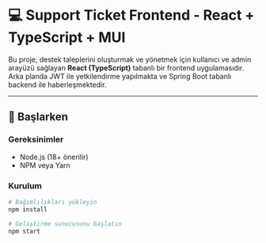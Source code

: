 # 💻 Support Ticket Frontend - React + TypeScript + MUI

Bu proje, destek taleplerini oluşturmak ve yönetmek için kullanıcı ve admin arayüzü sağlayan **React (TypeScript)** tabanlı bir frontend uygulamasıdır. Arka planda JWT ile yetkilendirme yapılmakta ve Spring Boot tabanlı backend ile haberleşmektedir.

---

## 🚀 Başlarken

### Gereksinimler

- Node.js (18+ önerilir)
- NPM veya Yarn

### Kurulum

```bash
# Bağımlılıkları yükleyin
npm install

# Geliştirme sunucusunu başlatın
npm start
